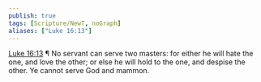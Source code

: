 ```yaml
---
publish: true
tags: [Scripture/NewT, noGraph]
aliases: ["Luke 16:13"]
---
```

[Luke 16:13](https://churchofjesuschrist.org/study/scriptures/nt/luke/16?lang=eng&id=p13#p13) ¶ No servant can serve two masters: for either he will hate the one, and love the other; or else he will hold to the one, and despise the other. Ye cannot serve God and mammon.
